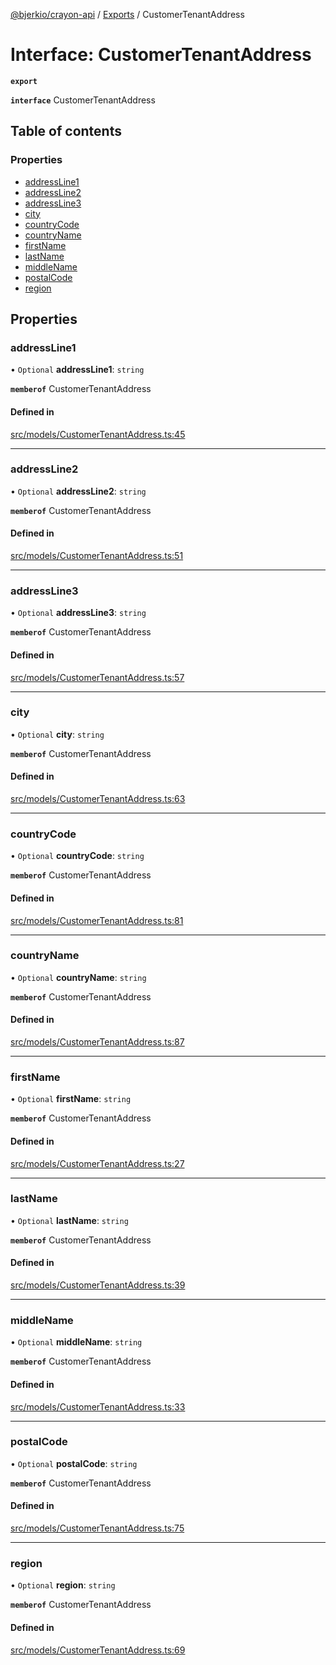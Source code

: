 [@bjerkio/crayon-api](../README.md) / [Exports](../modules.md) / CustomerTenantAddress

# Interface: CustomerTenantAddress

**`export`**

**`interface`** CustomerTenantAddress

## Table of contents

### Properties

- [addressLine1](CustomerTenantAddress.md#addressline1)
- [addressLine2](CustomerTenantAddress.md#addressline2)
- [addressLine3](CustomerTenantAddress.md#addressline3)
- [city](CustomerTenantAddress.md#city)
- [countryCode](CustomerTenantAddress.md#countrycode)
- [countryName](CustomerTenantAddress.md#countryname)
- [firstName](CustomerTenantAddress.md#firstname)
- [lastName](CustomerTenantAddress.md#lastname)
- [middleName](CustomerTenantAddress.md#middlename)
- [postalCode](CustomerTenantAddress.md#postalcode)
- [region](CustomerTenantAddress.md#region)

## Properties

### addressLine1

• `Optional` **addressLine1**: `string`

**`memberof`** CustomerTenantAddress

#### Defined in

[src/models/CustomerTenantAddress.ts:45](https://github.com/bjerkio/crayon-api-js/blob/22cd66d/src/models/CustomerTenantAddress.ts#L45)

___

### addressLine2

• `Optional` **addressLine2**: `string`

**`memberof`** CustomerTenantAddress

#### Defined in

[src/models/CustomerTenantAddress.ts:51](https://github.com/bjerkio/crayon-api-js/blob/22cd66d/src/models/CustomerTenantAddress.ts#L51)

___

### addressLine3

• `Optional` **addressLine3**: `string`

**`memberof`** CustomerTenantAddress

#### Defined in

[src/models/CustomerTenantAddress.ts:57](https://github.com/bjerkio/crayon-api-js/blob/22cd66d/src/models/CustomerTenantAddress.ts#L57)

___

### city

• `Optional` **city**: `string`

**`memberof`** CustomerTenantAddress

#### Defined in

[src/models/CustomerTenantAddress.ts:63](https://github.com/bjerkio/crayon-api-js/blob/22cd66d/src/models/CustomerTenantAddress.ts#L63)

___

### countryCode

• `Optional` **countryCode**: `string`

**`memberof`** CustomerTenantAddress

#### Defined in

[src/models/CustomerTenantAddress.ts:81](https://github.com/bjerkio/crayon-api-js/blob/22cd66d/src/models/CustomerTenantAddress.ts#L81)

___

### countryName

• `Optional` **countryName**: `string`

**`memberof`** CustomerTenantAddress

#### Defined in

[src/models/CustomerTenantAddress.ts:87](https://github.com/bjerkio/crayon-api-js/blob/22cd66d/src/models/CustomerTenantAddress.ts#L87)

___

### firstName

• `Optional` **firstName**: `string`

**`memberof`** CustomerTenantAddress

#### Defined in

[src/models/CustomerTenantAddress.ts:27](https://github.com/bjerkio/crayon-api-js/blob/22cd66d/src/models/CustomerTenantAddress.ts#L27)

___

### lastName

• `Optional` **lastName**: `string`

**`memberof`** CustomerTenantAddress

#### Defined in

[src/models/CustomerTenantAddress.ts:39](https://github.com/bjerkio/crayon-api-js/blob/22cd66d/src/models/CustomerTenantAddress.ts#L39)

___

### middleName

• `Optional` **middleName**: `string`

**`memberof`** CustomerTenantAddress

#### Defined in

[src/models/CustomerTenantAddress.ts:33](https://github.com/bjerkio/crayon-api-js/blob/22cd66d/src/models/CustomerTenantAddress.ts#L33)

___

### postalCode

• `Optional` **postalCode**: `string`

**`memberof`** CustomerTenantAddress

#### Defined in

[src/models/CustomerTenantAddress.ts:75](https://github.com/bjerkio/crayon-api-js/blob/22cd66d/src/models/CustomerTenantAddress.ts#L75)

___

### region

• `Optional` **region**: `string`

**`memberof`** CustomerTenantAddress

#### Defined in

[src/models/CustomerTenantAddress.ts:69](https://github.com/bjerkio/crayon-api-js/blob/22cd66d/src/models/CustomerTenantAddress.ts#L69)
